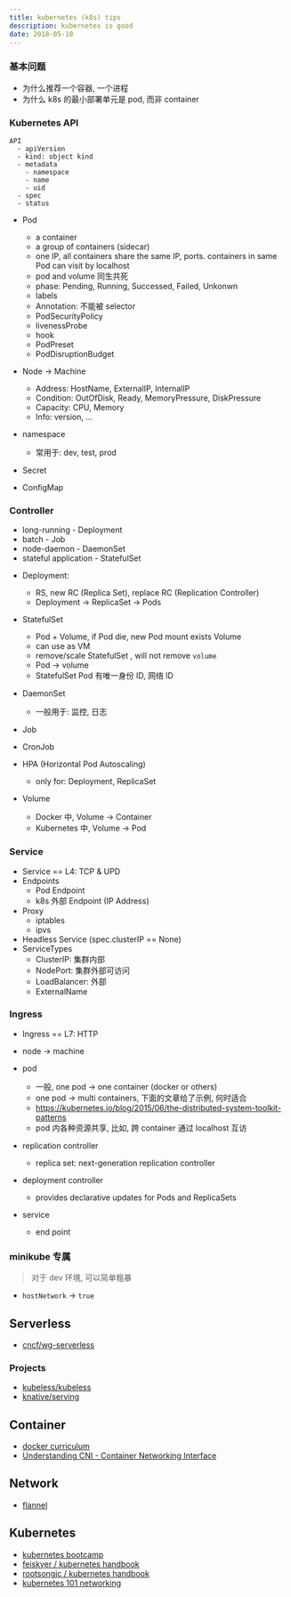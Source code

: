 ```yaml
---
title: kubernetes (k8s) tips
description: kubernetes is good
date: 2018-05-10
---
```


### 基本问题

* 为什么推荐一个容器, 一个进程
* 为什么 k8s 的最小部署单元是 pod, 而非 container

### Kubernetes API

```
API
  - apiVersion
  - kind: object kind
  - metadata
    - namespace
    - name
    - uid
  - spec
  - status
```

* Pod
  - a container
  - a group of containers (sidecar)
  - one IP, all containers share the same IP, ports. containers in same Pod can visit by localhost
  - pod and volume 同生共死
  - phase: Pending, Running, Successed, Failed, Unkonwn
  - labels
  - Annotation: 不能被 selector
  - PodSecurityPolicy
  - livenessProbe
  - hook
  - PodPreset
  - PodDisruptionBudget

* Node -> Machine
  - Address: HostName, ExternalIP, InternalIP
  - Condition: OutOfDisk, Ready, MemoryPressure, DiskPressure
  - Capacity: CPU, Memory
  - Info: version, ...

* namespace
  - 常用于: dev, test, prod

* Secret
* ConfigMap

### Controller

- long-running - Deployment
- batch - Job
- node-daemon - DaemonSet
- stateful application - StatefulSet

* Deployment:
  - RS, new RC (Replica Set), replace RC (Replication Controller)
  - Deployment -> ReplicaSet -> Pods

* StatefulSet
  - Pod + Volume, if Pod die, new Pod mount exists Volume
  - can use as VM
  - remove/scale StatefulSet , will not remove `volume`
  - Pod -> volume
  - StatefulSet Pod 有唯一身份 ID, 网络 ID

* DaemonSet
  - 一般用于: 监控, 日志

* Job

* CronJob

* HPA (Horizontal Pod Autoscaling)
  - only for: Deployment, ReplicaSet

* Volume
  - Docker 中, Volume -> Container
  - Kubernetes 中, Volume -> Pod

### Service

* Service == L4: TCP & UPD
* Endpoints
  - Pod Endpoint
  - k8s 外部 Endpoint (IP Address)
* Proxy
  - iptables
  - ipvs
* Headless Service (spec.clusterIP == None)
* ServiceTypes
  - ClusterIP: 集群内部
  - NodePort: 集群外部可访问
  - LoadBalancer: 外部
  - ExternalName

### Ingress

* Ingress == L7: HTTP

* node -> machine

* pod
  - 一般, one pod -> one container (docker or others)
  - one pod -> multi containers, 下面的文章给了示例, 何时适合
  - https://kubernetes.io/blog/2015/06/the-distributed-system-toolkit-patterns
  - pod 内各种资源共享, 比如, 跨 container 通过 localhost 互访

* replication controller
  - replica set: next-generation replication controller

* deployment controller
  - provides declarative updates for Pods and ReplicaSets

* service
  - end point

### minikube 专属

> 对于 dev 环境, 可以简单粗暴

* `hostNetwork` -> `true`

## Serverless

* [cncf/wg-serverless](https://github.com/cncf/wg-serverless)

### Projects

* [kubeless/kubeless](https://github.com/kubeless/kubeless)
* [knative/serving](https://github.com/knative/serving)

## Container

* [docker curriculum](https://docker-curriculum.com)
* [Understanding CNI - Container Networking Interface](http://www.dasblinkenlichten.com/understanding-cni-container-networking-interface)

## Network

* [flannel](https://github.com/coreos/flannel)

## Kubernetes

* [kubernetes bootcamp](https://kubernetesbootcamp.github.io/kubernetes-bootcamp)
* [feiskyer / kubernetes handbook](https://github.com/feiskyer/kubernetes-handbook)
* [rootsongjc / kubernetes handbook](https://github.com/rootsongjc/kubernetes-handbook)
* [kubernetes 101 networking](http://www.dasblinkenlichten.com/kubernetes-101-networking)
